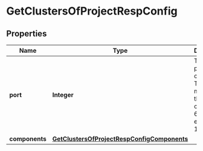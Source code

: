 
# GetClustersOfProjectRespConfig

## Properties
Name | Type | Description | Notes
------------ | ------------- | ------------- | -------------
**port** | **Integer** | The TiDB port for connection. The port must be in the range of 1024-65535 except 10080. |  [optional]
**components** | [**GetClustersOfProjectRespConfigComponents**](GetClustersOfProjectRespConfigComponents.md) |  |  [optional]



